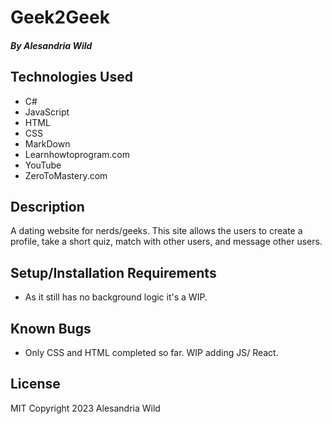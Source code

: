 # Geek2Geek

#### _By_ _Alesandria Wild_

## **Technologies Used**
* C#
* JavaScript
* HTML
* CSS
* MarkDown
* Learnhowtoprogram.com
* YouTube
* ZeroToMastery.com

## **Description**

A dating website for nerds/geeks. This site allows the users to create a profile, take a short quiz, match with other users, and message other users.

## **Setup/Installation Requirements**

- As it still has no background logic it's a WIP.

## **Known Bugs**

- Only CSS and HTML completed so far. WIP adding JS/ React. 

## License

MIT Copyright 2023 Alesandria Wild
